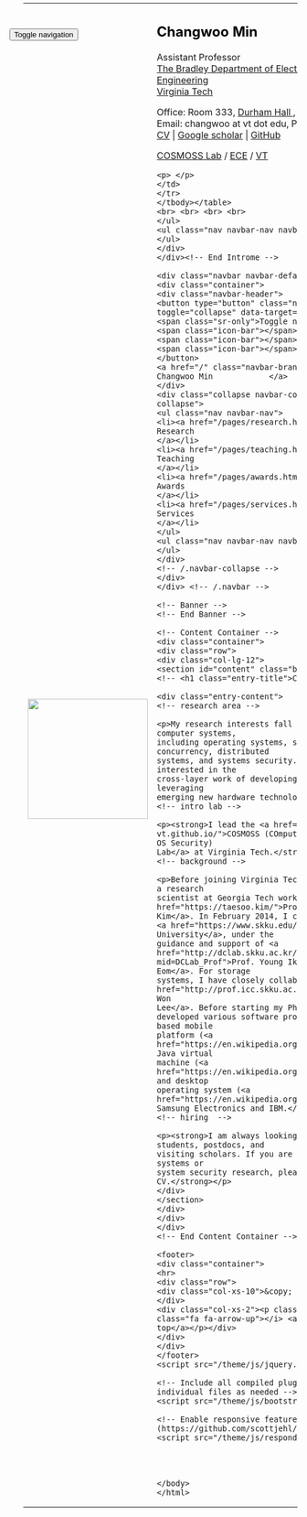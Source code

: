 <!DOCTYPE html>
<html lang="en" prefix="og: http://ogp.me/ns# fb: https://www.facebook.com/2008/fbml">
<head>
<title>Changwoo Min - Changwoo Min</title>
<!-- Using the latest rendering mode for IE -->
<meta http-equiv="X-UA-Compatible" content="IE=edge">
<meta charset="utf-8">
<meta name="viewport" content="width=device-width, initial-scale=1.0">



<link rel="canonical" href="/">

<meta name="author" content="Changwoo Min" />
<meta name="description" content="My research interests fall into the broad area of computer systems, including operating systems, storage systems, concurrency, distributed systems, and systems security. I am particularly interested in the cross-layer work of developing software solutions by leveraging emerging new hardware technologies. I lead the COSMOSS (COmputer Systems, Memory, and OS Security …" />

<meta property="og:site_name" content="Changwoo Min" />
<meta property="og:type" content="article"/>
<meta property="og:title" content="Changwoo Min"/>
<meta property="og:url" content="/"/>
<meta property="og:description" content="My research interests fall into the broad area of computer systems, including operating systems, storage systems, concurrency, distributed systems, and systems security. I am particularly interested in the cross-layer work of developing software solutions by leveraging emerging new hardware technologies. I lead the COSMOSS (COmputer Systems, Memory, and OS Security …" />



<!-- Bootstrap -->
<link rel="stylesheet" href="/theme/css/bootstrap.min.css" type="text/css"/>
<link href="/theme/css/font-awesome.min.css" rel="stylesheet">

<link href="/theme/css/pygments/native.css" rel="stylesheet">
<link rel="stylesheet" href="/theme/css/style.css" type="text/css"/>
<link href="/assets/css/cosmoss.css?1593616795.634994" rel="stylesheet">

<link href="/feeds/all.atom.xml" type="application/atom+xml" rel="alternate"
title="Changwoo Min ATOM Feed"/>


</head>
<body>

<!-- Introme -->
<div class="container" style="padding:-80px;" background="white">
<div class="navbar-header">
<button type="button" class="navbar-toggle" data-toggle="collapse" data-target=".navbar-ex1-collapse">
<span class="sr-only">Toggle navigation</span>
<span class="icon-bar"></span>
<span class="icon-bar"></span>
<span class="icon-bar"></span>
</button>
</div>
<div class="collapse navbar-collapse navbar-ex1-collapse">
<ul class="nav navbar-nav">
<table class="table" style="margin: -80px auto; color= white;">
<tbody>
<tr>
<tr></tr>
<td align="left">
<p>
</p>
<p></p>
<img src="/assets/img/changwoo_min.png" height="210" length="210">
</td>
<td align="left">
<h2 style="color:black;">Changwoo Min</h2>

<p>Assistant Professor<br>
<a href="https://ece.vt.edu/">The Bradley Department of Electrical and Computer Engineering <a><br>
<a href="https://vt.edu/">Virginia Tech </a><br>
</p>

<p>Office: Room 333,
	<a href="https://www.google.com/maps/place/Durham+Hall,+Blacksburg,+VA+24060/"> Durham Hall </a>,
	Blacksburg, VA 24060 <br>
	Email: changwoo at vt dot edu, Phone: (540) 231-4580<br>
	<a href="/assets/pdfs/cv.pdf">CV</a> |
	<a href="https://scholar.google.com/citations?user=6VDjaN4AAAAJ">Google scholar</a> |
	<a href="https://github.com/multics69">GitHub</a>
	</p>
	<p>
	<a href="https://cosmoss-vt.github.io/">COSMOSS Lab</a> / <a href="https://ece.vt.edu/">ECE</a> / <a href="https://vt.edu/">VT</a> </p>

	<p> </p>
	</td>
	</tr>
	</tbody></table>
	<br> <br> <br> <br>
	</ul>
	<ul class="nav navbar-nav navbar-right">
	</ul>
	</div>
	</div><!-- End Introme -->

	<div class="navbar navbar-default" role="navigation">
	<div class="container">
	<div class="navbar-header">
	<button type="button" class="navbar-toggle" data-toggle="collapse" data-target=".navbar-ex1-collapse">
	<span class="sr-only">Toggle navigation</span>
	<span class="icon-bar"></span>
	<span class="icon-bar"></span>
	<span class="icon-bar"></span>
	</button>
	<a href="/" class="navbar-brand">
	Changwoo Min            </a>
	</div>
	<div class="collapse navbar-collapse navbar-ex1-collapse">
	<ul class="nav navbar-nav">
	<li><a href="/pages/research.html">
	Research
	</a></li>
	<li><a href="/pages/teaching.html">
	Teaching
	</a></li>
	<li><a href="/pages/awards.html">
	Awards
	</a></li>
	<li><a href="/pages/services.html">
	Services
	</a></li>
	</ul>
	<ul class="nav navbar-nav navbar-right">
	</ul>
	</div>
	<!-- /.navbar-collapse -->
	</div>
	</div> <!-- /.navbar -->

	<!-- Banner -->
	<!-- End Banner -->

	<!-- Content Container -->
	<div class="container">
	<div class="row">
	<div class="col-lg-12">
	<section id="content" class="body">
	<!-- <h1 class="entry-title">Changwoo Min</h1> -->

	<div class="entry-content">
	<!-- research area -->

	<p>My research interests fall into the broad area of computer systems,
	including operating systems, storage systems, concurrency, distributed
	systems, and systems security. I am particularly interested in the
	cross-layer work of developing software solutions by leveraging
	emerging new hardware technologies.</p>
	<!-- intro lab -->

	<p><strong>I lead the <a href="https://cosmoss-vt.github.io/">COSMOSS (COmputer Systems, Memory, and OS Security)
	Lab</a> at Virginia Tech.</strong></p>
	<!-- background -->

	<p>Before joining Virginia Tech in August 2017, I was a research
	scientist at Georgia Tech working with <a href="https://taesoo.kim/">Prof. Taesoo
	Kim</a>. In February 2014, I completed my Ph.D at
	<a href="https://www.skku.edu/eng/">Sungkyunkwan University</a>, under the
	guidance and support of <a href="http://dclab.skku.ac.kr/xe/index.php?mid=DCLab_Prof">Prof. Young Ik
	Eom</a>. For storage
	systems, I have closely collaborated with <a href="http://prof.icc.skku.ac.kr/~swlee/">Prof. Sang-Won
	Lee</a>. Before starting my Ph.D., I
	developed various software products including Linux-based mobile
	platform (<a href="https://en.wikipedia.org/wiki/Tizen">Tizen</a>), Java virtual
	machine (<a href="https://en.wikipedia.org/wiki/IBM_J9">J9</a>), and desktop
	operating system (<a href="https://en.wikipedia.org/wiki/OS/2">OS/2</a>) in
	Samsung Electronics and IBM.</p>
	<!-- hiring  -->

	<p><strong>I am always looking for talented Ph.D. students, postdocs, and
	visiting scholars. If you are enthusiastic to computer systems or
	system security research, please contact me with your CV.</strong></p>
	</div>
	</section>
	</div>
	</div>
	</div>
	<!-- End Content Container -->

	<footer>
	<div class="container">
	<hr>
	<div class="row">
	<div class="col-xs-10">&copy;  Changwoo Min         </div>
	<div class="col-xs-2"><p class="pull-right"><i class="fa fa-arrow-up"></i> <a href="#">Back to top</a></p></div>
	</div>
	</div>
	</footer>
	<script src="/theme/js/jquery.min.js"></script>

	<!-- Include all compiled plugins (below), or include individual files as needed -->
	<script src="/theme/js/bootstrap.min.js"></script>

	<!-- Enable responsive features in IE8 with Respond.js (https://github.com/scottjehl/Respond) -->
	<script src="/theme/js/respond.min.js"></script>




	</body>
	</html>
